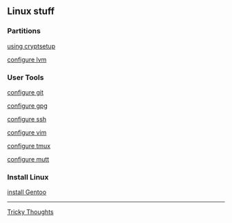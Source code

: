
<h2> Linux stuff</h2>

<h3> Partitions </h3>

[using cryptsetup](./linux/cryptsetup.md)

[configure lvm](./linux/lvm.md)

<h3> User Tools </h3>

[configure git](./linux/git.md)

[configure gpg](./linux/gpg.md)

[configure ssh](./linux/ssh.md)

[configure vim](./linux/vim.md)

[configure tmux](./linux/tmux.md)

[configure mutt](./linux/mutt.md)

<h3> Install Linux </h3>

[install Gentoo](./distros/gentoo.md)

---

[Tricky Thoughts](./github/thoughts.md)

